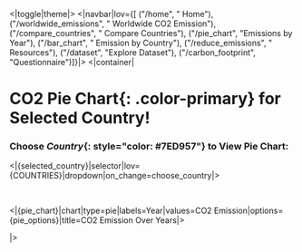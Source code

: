 <|toggle|theme|>
<|navbar|lov={[ ("/home", " Home"), ("/worldwide_emissions", " Worldwide CO2 Emission"), ("/compare_countries", " Compare Countries"), ("/pie_chart", "Emissions by Year"), ("/bar_chart", " Emission by Country"), ("/reduce_emissions", " Resources"), ("/dataset", "Explore Dataset"), ("/carbon_footprint", "Questionnaire")]}|>
<|container|

# CO2 **Pie Chart**{: .color-primary} for Selected Country!

### Choose *Country*{: style="color: #7ED957"} to View Pie Chart:

<|{selected_country}|selector|lov={COUNTRIES}|dropdown|on_change=choose_country|>

<br />

<|{pie_chart}|chart|type=pie|labels=Year|values=CO2 Emission|options={pie_options}|title=CO2 Emission Over Years|>

|>
